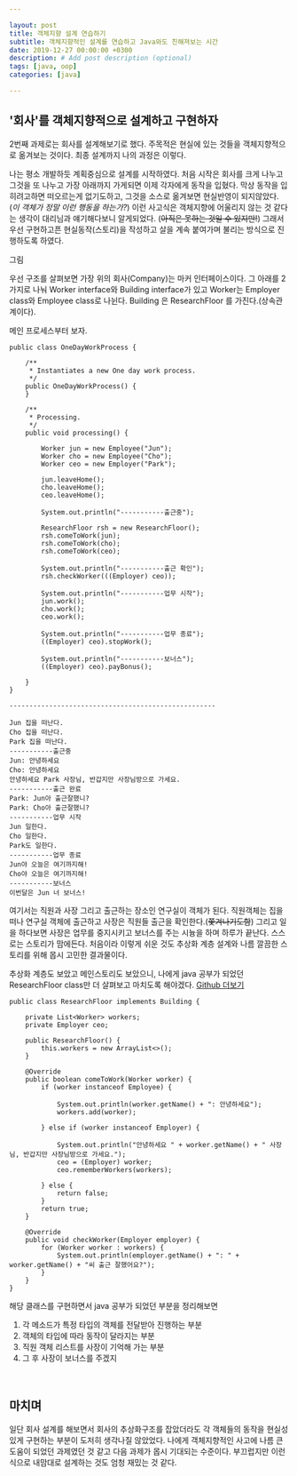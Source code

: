 ```yaml
---

layout: post
title: 객체지향 설계 연습하기
subtitle: 객체지향적인 설계를 연습하고 Java와도 친해져보는 시간
date: 2019-12-27 00:00:00 +0300
description: # Add post description (optional)
tags: [java, oop]
categories: [java]

---
```


## '회사'를 객체지향적으로 설계하고 구현하자

2번째 과제로는 회사를 설계해보기로 했다. 주목적은 현실에 있는 것들을 객체지향적으로 옮겨보는 것이다. 최종 설계까지 나의 과정은 이렇다.

나는 평소 개발하듯 계획중심으로 설계를 시작하였다. 처음 시작은 회사를 크게 나누고 그것을 또 나누고 가장 아래까지 가게되면 이제 각자에게 동작을 입혔다. 막상 동작을 입히려고하면 떠오르는게 없기도하고, 그것을 소스로 옮겨보면 현실반영이 되지않았다.(*이 객체가 정말 이런 행동을 하는가?*) 이런 사고식은 객체지향에 어울리지 않는 것 같다는 생각이 대리님과 얘기해다보니 알게되었다. (~~아직은 못하는 것일 수 있지만!~~) 그래서 우선 구현하고픈 현실동작(스토리)을 작성하고 살을 계속 붙여가며 불리는 방식으로 진행하도록 하였다.

그림

우선 구조를 살펴보면 가장 위의 회사(Company)는 마커 인터페이스이다. 그 아래를 2가지로 나눠 Worker interface와 Building interface가 있고 Worker는 Employer class와 Employee class로 나뉜다. Building 은 ResearchFloor 를 가진다.(상속관계이다).

메인 프로세스부터 보자.
```
public class OneDayWorkProcess {

    /**
     * Instantiates a new One day work process.
     */
    public OneDayWorkProcess() {
    }

    /**
     * Processing.
     */
    public void processing() {

        Worker jun = new Employee("Jun");
        Worker cho = new Employee("Cho");
        Worker ceo = new Employer("Park");

        jun.leaveHome();
        cho.leaveHome();
        ceo.leaveHome();

        System.out.println("-----------출근중");

        ResearchFloor rsh = new ResearchFloor();
        rsh.comeToWork(jun);
        rsh.comeToWork(cho);
        rsh.comeToWork(ceo);

        System.out.println("-----------출근 확인");
        rsh.checkWorker(((Employer) ceo));

        System.out.println("-----------업무 시작");
        jun.work();
        cho.work();
        ceo.work();

        System.out.println("-----------업무 종료");
        ((Employer) ceo).stopWork();

        System.out.println("-----------보너스");
        ((Employer) ceo).payBonus();

    }
}

----------------------------------------------------

Jun 집을 떠난다.
Cho 집을 떠난다.
Park 집을 떠난다.
-----------출근중
Jun: 안녕하세요
Cho: 안녕하세요
안녕하세요 Park 사장님, 반갑지만 사장님방으로 가세요.
-----------출근 완료
Park: Jun아 출근잘했니?
Park: Cho아 출근잘했니?
-----------업무 시작
Jun 일한다.
Cho 일한다.
Park도 일한다.
-----------업무 종료
Jun야 오늘은 여기까지해!
Cho야 오늘은 여기까지해!
-----------보너스
이번달은 Jun 너 보너스!
```

여기서는 직원과 사장 그리고 출근하는 장소인 연구실이 객체가 된다. 직원객체는 집을떠나 연구실 객체에 출근하고 사장은 직원들 출근을 확인한다.(~~쫓겨나기도함~~) 그리고 일을 하다보면 사장은 업무를 중지시키고 보너스를 주는 시늉을 하며 하루가 끝난다. 스스로는 스토리가 맘에든다. 처음이라 이렇게 쉬운 것도 추상화 계층 설계와 나름 깔끔한 스토리를 위해 몹시 고민한 결과물이다.

추상화 계층도 보았고 메인스토리도 보았으니, 나에게 java 공부가 되었던 ResearchFloor class만 더 살펴보고 마치도록 해야겠다. [Github 더보기](https://github.com/PAPION93/Object-Oriented/tree/sj/src/main/java/personal/oop/practice3/company)
```
public class ResearchFloor implements Building {

    private List<Worker> workers;
    private Employer ceo;

    public ResearchFloor() {
        this.workers = new ArrayList<>();
    }

    @Override
    public boolean comeToWork(Worker worker) {
        if (worker instanceof Employee) {

            System.out.println(worker.getName() + ": 안녕하세요");
            workers.add(worker);

        } else if (worker instanceof Employer) {

            System.out.println("안녕하세요 " + worker.getName() + " 사장님, 반갑지만 사장님방으로 가세요.");
            ceo = (Employer) worker;
            ceo.rememberWorkers(workers);

        } else {
            return false;
        }
        return true;
    }

    @Override
    public void checkWorker(Employer employer) {
        for (Worker worker : workers) {
            System.out.println(employer.getName() + ": " + worker.getName() + "씨 출근 잘했어요?");
        }
    }
}
```
해당 클래스를 구현하면서 java 공부가 되었던 부분을 정리해보면
1. 각 메소드가 특정 타입의 객체를 전달받아 진행하는 부분
2. 객체의 타입에 따라 동작이 달라지는 부분
3. 직원 객체 리스트를 사장이 기억해 가는 부분
4. 그 후 사장이 보너스를 주겠지

<br>

## 마치며
일단 회사 설계를 해보면서 회사의 추상화구조를 잡았더라도 각 객체들의 동작을 현실성있게 구현하는 부분이 도저히 생각나질 않았었다. 나에게 객체지향적인 사고에 나름 큰 도움이 되었던 과제였던 것 같고 다음 과제가 몹시 기대되는 수준이다. 부끄럽지만 이런식으로 내맘대로 설계하는 것도 엄청 재밌는 것 같다.


